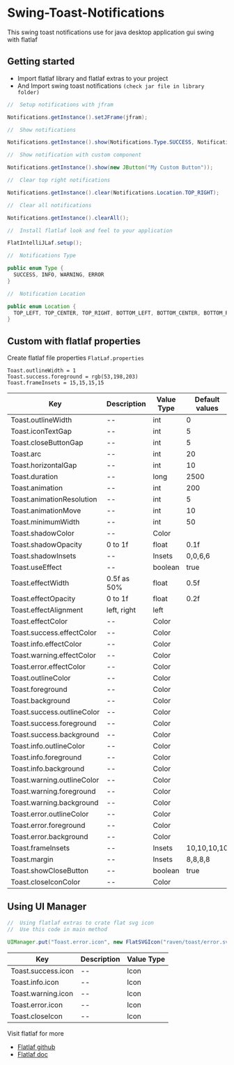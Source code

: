 # Swing-Toast-Notifications

This swing toast notifications use for java desktop application gui swing with flatlaf

## Getting started

- Import flatlaf library and flatlaf extras to your project
- And Import swing toast notifications `(check jar file in library folder)`

``` java
//  Setup notifications with jfram

Notifications.getInstance().setJFrame(jfram);

//  Show notifications

Notifications.getInstance().show(Notifications.Type.SUCCESS, Notifications.Location.TOP_CENTER, "Hello");

//  Show notification with custom component

Notifications.getInstance().show(new JButton("My Custom Button"));

//  Clear top right notifications

Notifications.getInstance().clear(Notifications.Location.TOP_RIGHT);

//  Clear all notifications

Notifications.getInstance().clearAll();
```

``` java
//  Install flatlaf look and feel to your application

FlatIntelliJLaf.setup();
```

``` java
//  Notifications Type

public enum Type {
  SUCCESS, INFO, WARNING, ERROR
}

//  Notification Location

public enum Location {
  TOP_LEFT, TOP_CENTER, TOP_RIGHT, BOTTOM_LEFT, BOTTOM_CENTER, BOTTOM_RIGHT,
}

```

## Custom with flatlaf properties

Create flatlaf file properties `FlatLaf.properties`

```
Toast.outlineWidth = 1
Toast.success.foreground = rgb(53,198,203)
Toast.frameInsets = 15,15,15,15
```

| Key          | Description  | Value Type | Default values |
| ------------ | ------------ |------------|----------------|
| Toast.outlineWidth | -- | int | 0 |
| Toast.iconTextGap | -- | int | 5 |
| Toast.closeButtonGap | -- | int | 5 |
| Toast.arc | -- | int | 20 |
| Toast.horizontalGap | -- | int | 10 |
| Toast.duration | -- | long | 2500 |
| Toast.animation | -- | int | 200 |
| Toast.animationResolution | -- | int | 5 |
| Toast.animationMove | -- | int | 10 |
| Toast.minimumWidth | -- | int | 50 |
| Toast.shadowColor | -- | Color |  |
| Toast.shadowOpacity | 0 to 1f | float | 0.1f |
| Toast.shadowInsets | -- | Insets | 0,0,6,6 |
| Toast.useEffect | -- | boolean | true |
| Toast.effectWidth | 0.5f as 50% | float | 0.5f |
| Toast.effectOpacity | 0 to 1f | float | 0.2f |
| Toast.effectAlignment | left, right | left |  |
| Toast.effectColor | -- | Color |  |
| Toast.success.effectColor | -- | Color |  |
| Toast.info.effectColor | -- | Color |  |
| Toast.warning.effectColor | -- | Color |  |
| Toast.error.effectColor | -- | Color |  |
| Toast.outlineColor | -- | Color |  |
| Toast.foreground | -- | Color |  |
| Toast.background | -- | Color |  |
| Toast.success.outlineColor | -- | Color |  |
| Toast.success.foreground | -- | Color |  |
| Toast.success.background | -- | Color |  |
| Toast.info.outlineColor | -- | Color |  |
| Toast.info.foreground | -- | Color |  |
| Toast.info.background | -- | Color |  |
| Toast.warning.outlineColor | -- | Color |  |
| Toast.warning.foreground | -- | Color |  |
| Toast.warning.background | -- | Color |  |
| Toast.error.outlineColor | -- | Color |  |
| Toast.error.foreground | -- | Color |  |
| Toast.error.background | -- | Color |  |
| Toast.frameInsets | -- | Insets | 10,10,10,10 |
| Toast.margin | -- | Insets | 8,8,8,8 |
| Toast.showCloseButton | -- | boolean | true |
| Toast.closeIconColor | -- | Color |  |

## Using UI Manager

``` java
//  Using flatlaf extras to crate flat svg icon
//  Use this code in main method

UIManager.put("Toast.error.icon", new FlatSVGIcon("raven/toast/error.svg"));
```

| Key               | Description  | Value Type    |
| ------------------| ------------ | ------------- |
| Toast.success.icon | -- | Icon |
| Toast.info.icon   | -- | Icon |
| Toast.warning.icon | -- | Icon |
| Toast.error.icon  | -- | Icon |
| Toast.closeIcon   | -- | Icon |

Visit flatlaf for more

- [Flatlaf github](https://github.com/JFormDesigner/FlatLaf)
- [Flatlaf doc](https://www.formdev.com/flatlaf/customizing/)
